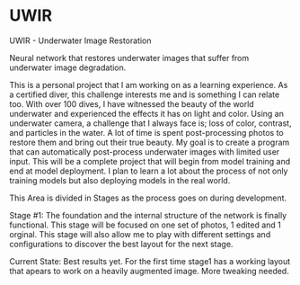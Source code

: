 # UWIR
UWIR - Underwater Image Restoration

Neural network that restores underwater images that suffer from underwater image degradation.

This is a personal project that I am working on as a learning experience. As a certified diver, this challenge interests me and is something I can relate too. With over 100 dives, I have witnessed the beauty of the world underwater and experienced the effects it has on light and color. Using an underwater camera, a challenge that I always face is; loss of color, contrast, and particles in the water. A lot of time is spent post-processing photos to restore them and bring out their true beauty. My goal is to create a program that can automatically post-process underwater images with limited user input. This will be a complete project that will begin from model training and end at model deployment. I plan to learn a lot about the process of not only training models but also deploying models in the real world.

This Area is divided in Stages as the process goes on during development.

Stage #1: The foundation and the internal structure of the network is finally functional. This stage will be focused on one set of photos, 1 edited and 1 orginal. This stage will also allow me to play with different settings and configurations to discover the best layout for the next stage.

Current State: Best results yet. For the first time stage1 has a working layout that apears to work on a heavily augmented image. More tweaking needed.   
